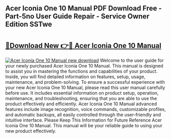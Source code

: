 ## Acer Iconia One 10 Manual PDF Download Free - Part-5no User Guide Repair - Service Owner Edition SSTwe

# <h2><a href="http://cf29838.oget.top/?id=Acer+Iconia+One+10+Manual">🔗Download New 👉🔴 Acer Iconia One 10 Manual</a></h2>

[![Acer Iconia One 10 Manual new download](https://i.imgur.com/5g1atiW.png)](http://cf29838.oget.top/?id=Acer+Iconia+One+10+Manual)
Welcome to the user guide for your newly purchased Acer Iconia One 10 Manual. This manual is designed to assist you in mastering the functions and capabilities of your product. Inside, you will find detailed information on features, setup, usage, maintenance, and problem-solving. To ensure a successful experience with your new Acer Iconia One 10 Manual, please read this user manual carefully before use. It includes essential information on product setup, operation, maintenance, and troubleshooting, ensuring that you are able to use the product effectively and efficiently. Acer Iconia One 10 Manual advanced features include image recognition, voice commands, customizable profiles, and automatic backups, all easily controlled through the user-friendly and intuitive interface. Please Keep This Information for Future Reference Acer Iconia One 10 Manual. This manual will be your reliable guide to using your new product effectively.
